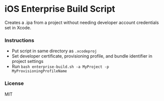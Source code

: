 # iOS Enterprise Build Script
Creates a .ipa from a project without needing developer account credentials set in Xcode.

### Instructions
- Put script in same directory as `.xcodeproj`
- Set developer certificate, provisioning profile, and bundle identifier in project settings
- Run `bash enterprise-build.sh -a MyProject -p MyProvisioningProfileName`

### License
MIT


